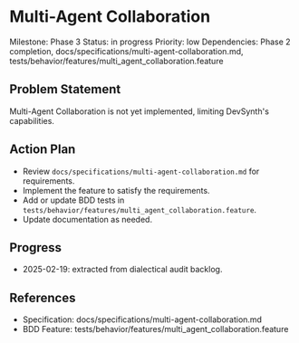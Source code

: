 # Multi-Agent Collaboration
Milestone: Phase 3
Status: in progress
Priority: low
Dependencies: Phase 2 completion, docs/specifications/multi-agent-collaboration.md, tests/behavior/features/multi_agent_collaboration.feature

## Problem Statement
Multi-Agent Collaboration is not yet implemented, limiting DevSynth's capabilities.


## Action Plan
- Review `docs/specifications/multi-agent-collaboration.md` for requirements.
- Implement the feature to satisfy the requirements.
- Add or update BDD tests in `tests/behavior/features/multi_agent_collaboration.feature`.
- Update documentation as needed.

## Progress
- 2025-02-19: extracted from dialectical audit backlog.

## References
- Specification: docs/specifications/multi-agent-collaboration.md
- BDD Feature: tests/behavior/features/multi_agent_collaboration.feature
